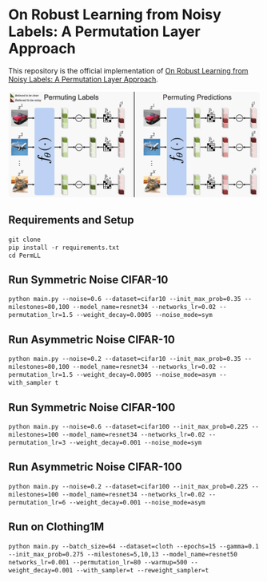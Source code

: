 # On Robust Learning from Noisy Labels: A Permutation Layer Approach

This repository is the official implementation of [On Robust Learning from Noisy Labels: A Permutation Layer Approach](). 

![plot](./figures/method_digram.png)

## Requirements and Setup

```setup
git clone
pip install -r requirements.txt
cd PermLL
```

## Run Symmetric Noise CIFAR-10
```train
python main.py --noise=0.6 --dataset=cifar10 --init_max_prob=0.35 --milestones=80,100 --model_name=resnet34 --networks_lr=0.02 --permutation_lr=1.5 --weight_decay=0.0005 --noise_mode=sym
```

## Run Asymmetric Noise CIFAR-10
```train
python main.py --noise=0.2 --dataset=cifar10 --init_max_prob=0.35 --milestones=80,100 --model_name=resnet34 --networks_lr=0.02 --permutation_lr=1.5 --weight_decay=0.0005 --noise_mode=asym --with_sampler t
```

## Run Symmetric Noise CIFAR-100
```train
python main.py --noise=0.6 --dataset=cifar100 --init_max_prob=0.225 --milestones=100 --model_name=resnet34 --networks_lr=0.02 --permutation_lr=3 --weight_decay=0.001 --noise_mode=sym
```
## Run Asymmetric Noise CIFAR-100
```train
python main.py --noise=0.2 --dataset=cifar100 --init_max_prob=0.225 --milestones=100 --model_name=resnet34 --networks_lr=0.02 --permutation_lr=6 --weight_decay=0.001 --noise_mode=asym
```


## Run on Clothing1M
```train
python main.py --batch_size=64 --dataset=cloth --epochs=15 --gamma=0.1 --init_max_prob=0.275 --milestones=5,10,13 --model_name=resnet50 networks_lr=0.001 --permutation_lr=80 --warmup=500 --weight_decay=0.001 --with_sampler=t --reweight_sampler=t
```
